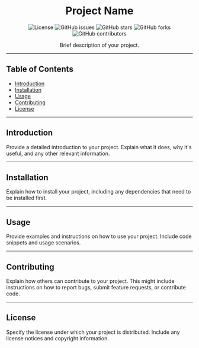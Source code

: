 <h1 align="center">Project Name</h1>

<p align="center">
  <img src="https://img.shields.io/badge/License-MIT-blue.svg" alt="License">
  <img src="https://img.shields.io/github/issues/YourUsername/YourRepository" alt="GitHub issues">
  <img src="https://img.shields.io/github/stars/YourUsername/YourRepository" alt="GitHub stars">
  <img src="https://img.shields.io/github/forks/YourUsername/YourRepository" alt="GitHub forks">
  <img src="https://img.shields.io/github/contributors/YourUsername/YourRepository" alt="GitHub contributors">
</p>

<div align="center">Brief description of your project.</div>

---

## Table of Contents

- [Introduction](#introduction)
- [Installation](#installation)
- [Usage](#usage)
- [Contributing](#contributing)
- [License](#license)

---

## Introduction

Provide a detailed introduction to your project. Explain what it does, why it's useful, and any other relevant information.

---

## Installation

Explain how to install your project, including any dependencies that need to be installed first.

---

## Usage

Provide examples and instructions on how to use your project. Include code snippets and usage scenarios.

---

## Contributing

Explain how others can contribute to your project. This might include instructions on how to report bugs, submit feature requests, or contribute code.

---

## License

Specify the license under which your project is distributed. Include any license notices and copyright information.
